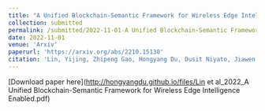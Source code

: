 ```yaml
---
title: "A Unified Blockchain-Semantic Framework for Wireless Edge Intelligence Enabled Web 3.0"
collection: submitted
permalink: /submitted/2022-11-01-A Unified Blockchain-Semantic Framework for Wireless Edge Intelligence Enabled Web 3.0
date: 2022-11-01
venue: 'Arxiv'
paperurl: 'https://arxiv.org/abs/2210.15130'
citation: 'Lin, Yijing, Zhipeng Gao, Hongyang Du, Dusit Niyato, Jiawen Kang, Ruilong Deng, and Xuemin Sherman Shen. "A Unified Blockchain-Semantic Framework for Wireless Edge Intelligence Enabled Web 3.0." arXiv preprint arXiv:2210.15130 (2022).'
---
```


[Download paper here](http://hongyangdu.github.io/files/Lin et al_2022_A Unified Blockchain-Semantic Framework for Wireless Edge Intelligence Enabled.pdf)